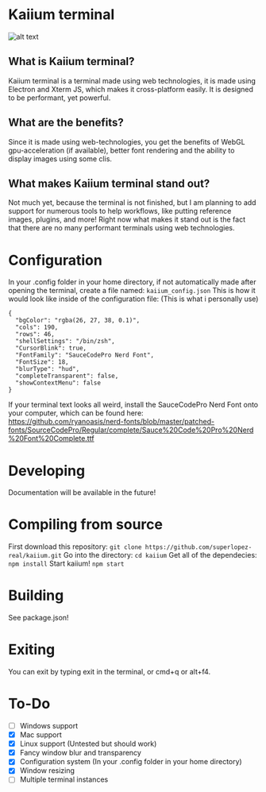 # Kaiium terminal

![alt text](https://github.com/superlopez-real/kaiium/blob/master/Screenshot.png?raw=true)

## What is Kaiium terminal?

Kaiium terminal is a terminal made using web technologies, it is made using Electron and Xterm JS, which makes it cross-platform easily. It is designed to be performant, yet powerful.

## What are the benefits?

Since it is made using web-technologies, you get the benefits of WebGL gpu-acceleration (if available), better font rendering and the ability to display images using some clis.

## What makes Kaiium terminal stand out?

Not much yet, because the terminal is not finished, but I am planning to add support for numerous tools to help workflows, like putting reference images, plugins, and more! Right now what makes it stand out is the fact that there are no many performant terminals using web technologies.

# Configuration

In your .config folder in your home directory, if not automatically made after opening the terminal, create a file named: `kaiium_config.json`
This is how it would look like inside of the configuration file:
(This is what i personally use)

    {
      "bgColor": "rgba(26, 27, 38, 0.1)",
      "cols": 190,
      "rows": 46,
      "shellSettings": "/bin/zsh",
      "CursorBlink": true,
      "FontFamily": "SauceCodePro Nerd Font",
      "FontSize": 18,
      "blurType": "hud",
      "completeTransparent": false,
      "showContextMenu": false
    }

If your terminal text looks all weird, install the SauceCodePro Nerd Font onto your computer, which can be found here: https://github.com/ryanoasis/nerd-fonts/blob/master/patched-fonts/SourceCodePro/Regular/complete/Sauce%20Code%20Pro%20Nerd%20Font%20Complete.ttf

# Developing

Documentation will be available in the future!

# Compiling from source

First download this repository: `git clone https://github.com/superlopez-real/kaiium.git`
Go into the directory: `cd kaiium`
Get all of the dependecies: `npm install`
Start kaiium! `npm start`

# Building

See package.json!

# Exiting

You can exit by typing exit in the terminal, or cmd+q or alt+f4.

# To-Do

- [ ] Windows support
- [x] Mac support
- [x] Linux support (Untested but should work)
- [x] Fancy window blur and transparency
- [x] Configuration system (In your .config folder in your home directory)
- [x] Window resizing
- [ ] Multiple terminal instances
